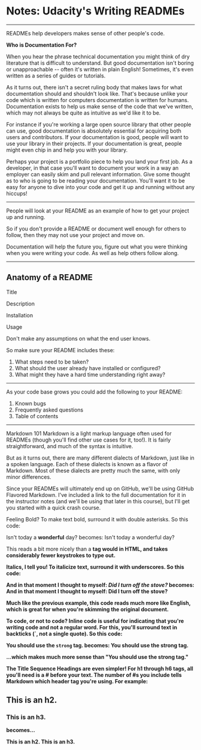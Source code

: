 # Notes: Udacity's Writing READMEs 

___

READMEs help developers makes sense of other people's code. 

**Who is Documentation For?**

When you hear the phrase technical documentation you might think of dry literature that is difficult to understand. But good documentation isn't boring or unapproachable -- often it's written in plain English! Sometimes, it's even written as a series of guides or tutorials.

As it turns out, there isn't a secret ruling body that makes laws for what documentation should and shouldn't look like. That's because unlike your code which is written for computers documentation is written for humans. Documentation exists to help us make sense of the code that we've written, which may not always be quite as intuitive as we'd like it to be.

For instance if you're working a large open source library that other people can use, good documentation is absolutely essential for acquiring both users and contributors. If your documentation is good, people will want to use your library in their projects. If your documentation is great, people might even chip in and help you with your library.

Perhaps your project is a portfolio piece to help you land your first job. As a developer, in that case you'll want to document your work in a way an employer can easily skim and pull relevant information. Give some thought as to who is going to be reading your documentation. You'll want it to be easy for anyone to dive into your code and get it up and running without any hiccups!

___

 People will look at your README as an example of how to get your project up and running. 

 So if you don't provide a README or document well enough for others to follow, then they may not use your project and move on. 

 Documentation will help the future you, figure out what you were thinking when you were writing your code. As well as help others follow along. 

 ___


## Anatomy of a README

Title 

Description 

Installation 

Usage

Don't make any assumptions on what the end user knows. 

So make sure your README includes these:

1. What steps need to be taken?
2. What should the user already have installed or configured?
3. What might they have a hard time understanding right away?


___

As your code base grows you could add the following to your README:

1. Known bugs
2. Frequently asked questions
3. Table of contents


___

Markdown 101
Markdown is a light markup language often used for READMEs (though you'll find other use cases for it, too!). It is fairly straightforward, and much of the syntax is intuitive.

But as it turns out, there are many different dialects of Markdown, just like in a spoken language. Each of these dialects is known as a flavor of Markdown. Most of these dialects are pretty much the same, with only minor differences.

Since your READMEs will ultimately end up on GitHub, we'll be using GitHub Flavored Markdown. I've included a link to the full documentation for it in the instructor notes (and we'll be using that later in this course), but I'll get you started with a quick crash course.

Feeling Bold?
To make text bold, surround it with double asterisks. So this code:

Isn't today a **wonderful** day?
becomes: Isn't today a wonderful day?

This reads a bit more nicely than a <strong> tag would in HTML, and takes considerably fewer keystrokes to type out.

Italics, I tell you!
To italicize text, surround it with underscores. So this code:

And in that moment I thought to myself: _Did I turn off the stove?_
becomes: And in that moment I thought to myself: Did I turn off the stove?

Much like the previous example, this code reads much more like English, which is great for when you're skimming the original document.

To code, or not to code?
Inline code is useful for indicating that you're writing code and not a regular word. For this, you'll surround text in backticks (`, not a single quote). So this code:

You should use the `strong` tag.
becomes: You should use the strong tag.

...which makes much more sense than "You should use the strong tag."

The Title Sequence
Headings are even simpler! For h1 through h6 tags, all you'll need is a # before your text. The number of #s you include tells Markdown which header tag you're using. For example:

## This is an h2.

### This is an h3.

becomes...

This is an h2.
This is an h3.




